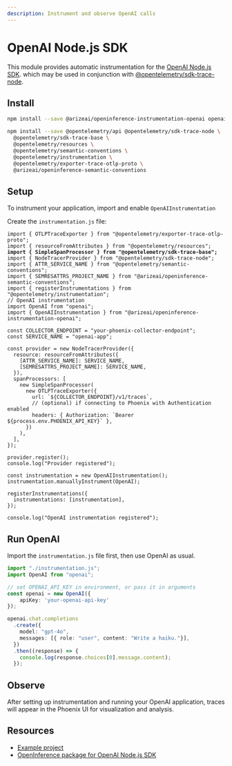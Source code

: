 ```yaml
---
description: Instrument and observe OpenAI calls
---
```


# OpenAI Node.js SDK

This module provides automatic instrumentation for the [OpenAI Node.js SDK](https://github.com/openai/openai-node). which may be used in conjunction with [@opentelemetry/sdk-trace-node](https://github.com/open-telemetry/opentelemetry-js/tree/main/packages/opentelemetry-sdk-trace-node).

## Install

```bash
npm install --save @arizeai/openinference-instrumentation-openai openai

npm install --save @opentelemetry/api @opentelemetry/sdk-trace-node \
  @opentelemetry/sdk-trace-base \
  @opentelemetry/resources \
  @opentelemetry/semantic-conventions \
  @opentelemetry/instrumentation \
  @opentelemetry/exporter-trace-otlp-proto \
  @arizeai/openinference-semantic-conventions
```

## Setup

To instrument your application, import and enable `OpenAIInstrumentation`

Create the `instrumentation.js` file:

<pre class="language-typescript"><code class="lang-typescript">import { OTLPTraceExporter } from "@opentelemetry/exporter-trace-otlp-proto";
import { resourceFromAttributes } from "@opentelemetry/resources";
<strong>import { SimpleSpanProcessor } from "@opentelemetry/sdk-trace-base";
</strong>import { NodeTracerProvider } from "@opentelemetry/sdk-trace-node";
import { ATTR_SERVICE_NAME } from "@opentelemetry/semantic-conventions";
import { SEMRESATTRS_PROJECT_NAME } from "@arizeai/openinference-semantic-conventions";
import { registerInstrumentations } from "@opentelemetry/instrumentation";
// OpenAI instrumentation
import OpenAI from "openai";
import { OpenAIInstrumentation } from "@arizeai/openinference-instrumentation-openai";

const COLLECTOR_ENDPOINT = "your-phoenix-collector-endpoint";
const SERVICE_NAME = "openai-app";

const provider = new NodeTracerProvider({
  resource: resourceFromAttributes({
    [ATTR_SERVICE_NAME]: SERVICE_NAME,
    [SEMRESATTRS_PROJECT_NAME]: SERVICE_NAME,
  }),
  spanProcessors: [
    new SimpleSpanProcessor(
      new OTLPTraceExporter({
        url: `${COLLECTOR_ENDPOINT}/v1/traces`,
        // (optional) if connecting to Phoenix with Authentication enabled
        headers: { Authorization: `Bearer ${process.env.PHOENIX_API_KEY}` },
      })
    ),
  ],
});

provider.register();
console.log("Provider registered");

const instrumentation = new OpenAIInstrumentation();
instrumentation.manuallyInstrument(OpenAI);

registerInstrumentations({
  instrumentations: [instrumentation],
});

console.log("OpenAI instrumentation registered");
</code></pre>

## Run OpenAI <a href="#run-beeai" id="run-beeai"></a>

Import the `instrumentation.js` file first, then use OpenAI as usual.

```typescript
import "./instrumentation.js"; 
import OpenAI from "openai";

// set OPENAI_API_KEY in environment, or pass it in arguments
const openai = new OpenAI({
    apiKey: 'your-openai-api-key'
});

openai.chat.completions
  .create({
    model: "gpt-4o",
    messages: [{ role: "user", content: "Write a haiku."}],
  })
  .then((response) => {
    console.log(response.choices[0].message.content);
  });
```

## Observe

After setting up instrumentation and running your  OpenAI application, traces will appear in the Phoenix UI for visualization and analysis.

## Resources

* [Example project](https://github.com/Arize-ai/openinference/tree/main/js/examples/openai)
* [OpenInference package for OpenAI Node.js SDK](https://github.com/Arize-ai/openinference/tree/main/js/packages/openinference-instrumentation-openai)
